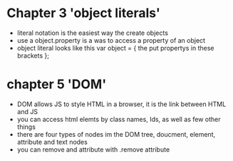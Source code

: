 # Chapter 3 'object literals'
- literal notation is the easiest way the create objects
- use a object.property is a was to access a property of an object
- object literal looks like this var object = { the put propertys in these brackets };
# chapter 5 'DOM'
- DOM allows JS to style HTML in a browser, it is the link between HTML and JS
- you can access html elemts by class names, Ids, as well as few other things
- there are four types of nodes im the DOM tree, doucment, element, attribute and text nodes
- you can remove and attribute with .remove attribute